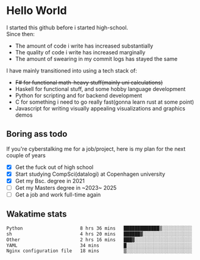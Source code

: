 # Hello World

I started this github before i started high-school.  
Since then:
- The amount of code i write has increased substantially
- The quality of code i write has increased marginally
- The amount of swearing in my commit logs has stayed the same

I have mainly transitioned into using a tech stack of:
- ~~F# for functional math-heavy stuff(mainly uni calculations)~~
- Haskell for functional stuff, and some hobby language development
- Python for scripting and for backend development
- C for something i need to go really fast(gonna learn rust at some point)
- Javascript for writing visually appealing visualizations and graphics demos

## Boring ass todo
If you're cyberstalking me for a job/project, here is my plan for the next couple of years
- [x] Get the fuck out of high school
- [x] Start studying CompSci(datalogi) at Copenhagen university
- [x] Get my Bsc. degree in 2021
- [ ] Get my Masters degree in ~2023~ 2025
- [ ] Get a job and work full-time again

## Wakatime stats
<!--START_SECTION:waka-->

```txt
Python                     8 hrs 36 mins   █████████████▒░░░░░░░░░░░   53.29 %
sh                         4 hrs 20 mins   ██████▓░░░░░░░░░░░░░░░░░░   26.89 %
Other                      2 hrs 16 mins   ███▓░░░░░░░░░░░░░░░░░░░░░   14.08 %
YAML                       34 mins         █░░░░░░░░░░░░░░░░░░░░░░░░   03.54 %
Nginx configuration file   18 mins         ▒░░░░░░░░░░░░░░░░░░░░░░░░   01.86 %
```

<!--END_SECTION:waka-->
